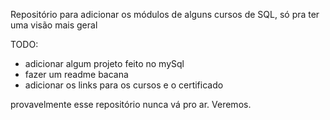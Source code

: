 Repositório para adicionar os módulos de alguns cursos de SQL, só pra ter uma visão mais geral

TODO:
- adicionar algum projeto feito no mySql
- fazer um readme bacana
- adicionar os links para os cursos e o certificado

provavelmente esse repositório nunca vá pro ar. Veremos.
